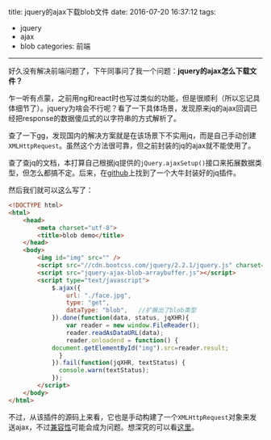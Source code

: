 title: jquery的ajax下载blob文件
date: 2016-07-20 16:37:12
tags:
- jquery
- ajax
- blob
categories: 前端
---

好久没有解决前端问题了，下午同事问了我一个问题：**jquery的ajax怎么下载文件？**

乍一听有点蒙，之前用ng和react时也写过类似的功能，但是很顺利（所以忘记具体细节了）。jquery为啥会不行呢？看了一下具体场景，发现原来jq的ajax回调已经把response的数据傻瓜式的以字符串的方式解析了。

查了一下gg，发现国内的解决方案就是在该场景下不实用jq，而是自己手动创建`XMLHttpRequest`。虽然这个方法很可靠，但之前封装的jq的ajax就不能使用了。

查了查jq的文档，本打算自己根据jq提供的`jQuery.ajaxSetup()`接口来拓展数据类型，但怎么都搞不定。后来，在[github](https://gist.github.com/SaneMethod/7548768)上找到了一个大牛封装好的jq插件。

然后我们就可以这么写了：
```html
<!DOCTYPE html>
<html>
	<head>
		<meta charset="utf-8">
		<title>blob demo</title>
	</head>
	<body>
		<img id="img" src="" />
		<script src="//cdn.bootcss.com/jquery/2.2.1/jquery.js" charset="utf-8"></script>
		<script src="jquery-ajax-blob-arraybuffer.js"></script>
		<script type="text/javascript">
			$.ajax({
				url: "./face.jpg",
				type: "get",
				dataType: "blob",	//扩展出了blob类型
			}).done(function(data, status, jqXHR){
				var reader = new window.FileReader();
				reader.readAsDataURL(data);
			 	reader.onloadend = function() {
	        document.getElementById("img").src=reader.result;
			  }
			}).fail(function(jqXHR, textStatus) {
			  console.warn(textStatus);
			});
		</script>
	</body>
</html>
```

不过，从该插件的源码上来看，它也是手动构建了一个`XMLHttpRequest`对象来发送ajax，不过[兼容性](http://caniuse.com/#search=XMLHttpRequest)可能会成为问题。想深究的可以看[这里](https://segmentfault.com/a/1190000004322487)。
